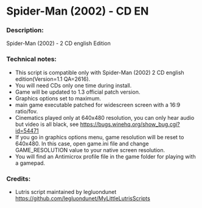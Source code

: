 # Spider-Man (2002) - CD EN
### Description:
Spider-Man (2002) - 2 CD english Edition
### Technical notes:
- This script is compatible only with Spider-Man (2002) 2 CD english  edition(Version=1.1 QA=2616).
- You will need CDs only one time during install.
- Game will be updated to 1.3 official patch version.
- Graphics options set to maximum.
- main game executable patched for widescreen screen with a 16:9 ratio/fov.
- Cinematics played only at 640x480 resolution, you can only hear audio but video is all black, see https://bugs.winehq.org/show_bug.cgi?id=54471
- If you go in graphics options menu, game resolution will be reset to 640x480. In this case, open game.ini file and change GAME_RESOLUTION value to your native screen resolution.
- You will find an Antimicrox profile file in the game folder for playing with a gamepad.
### Credits:
- Lutris script maintained by legluondunet https://github.com/legluondunet/MyLittleLutrisScripts
